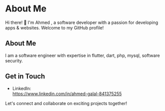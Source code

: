 # About Me

Hi there! 👋 I'm Ahmed , a software developer with a passion for developing apps & websites. Welcome to my GitHub profile!

## About Me

I am a software engineer with expertise in flutter, dart, php, mysql, software security. 






## Get in Touch

- LinkedIn:  
https://www.linkedin.com/in/ahmed-galal-841375255



Let's connect and collaborate on exciting projects together!



